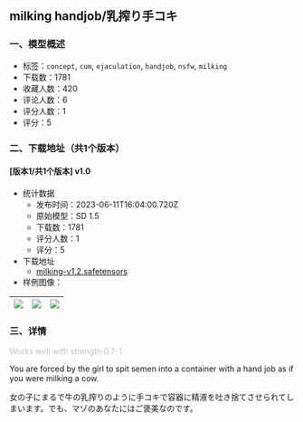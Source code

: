 ## milking handjob/乳搾り手コキ
### 一、模型概述

- 标签：`concept`, `cum`, `ejaculation`, `handjob`, `nsfw`, `milking`
- 下载数：1781
- 收藏人数：420
- 评论人数：6
- 评分人数：1
- 评分：5

### 二、下载地址（共1个版本）

#### [版本1/共1个版本] v1.0

- 统计数据
  - 发布时间：2023-06-11T16:04:00.720Z
  - 原始模型：SD 1.5
  - 下载数：1781
  - 评分人数：1
  - 评分：5
- 下载地址
  - [milking-v1.2.safetensors](https://civitai.com/api/download/models/93921)
- 样例图像：

| <img src="https://image.civitai.com/xG1nkqKTMzGDvpLrqFT7WA/4dc73b32-4543-4513-b919-1b4fd918c373/width=450/1110969.jpeg" /> | <img src="https://image.civitai.com/xG1nkqKTMzGDvpLrqFT7WA/3854cbc1-0111-4805-bfee-9dc4c88b6aea/width=450/1110949.jpeg" /> | <img src="https://image.civitai.com/xG1nkqKTMzGDvpLrqFT7WA/098c8a0f-8933-45f2-ae52-1ac520fe760f/width=450/1110950.jpeg" /> |
| ---- | ---- | ---- |


### 三、详情
<p><span style="color:rgb(193, 194, 197)">Works well with strength 0.7-1</span></p><p>You are forced by the girl to spit semen into a container with a hand job as if you were milking a cow.</p><p>女の子にまるで牛の乳搾りのように手コキで容器に精液を吐き捨てさせられてしまいます。でも、マゾのあなたにはご褒美なのです。</p>